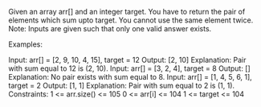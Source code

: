 Given an array arr[] and an integer target. You have to return the pair of elements which sum upto target. You cannot use the same element twice.
Note: Inputs are given such that only one valid answer exists.

Examples:

Input: arr[] = [2, 9, 10, 4, 15], target = 12
Output: [2, 10]
Explanation: Pair with sum equal to 12 is (2, 10).
Input: arr[] = [3, 2, 4], target = 8
Output: []
Explanation: No pair exists with sum equal to 8.
Input: arr[] = [1, 4, 5, 6, 1], target = 2
Output: [1, 1]
Explanation: Pair with sum equal to 2 is (1, 1).
Constraints:
1 <= arr.size() <= 105
0 <= arr[i] <= 104
1 <= target <= 104
